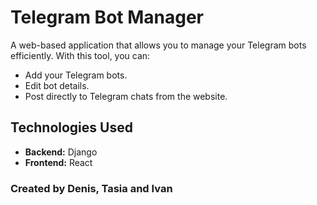 # Telegram Bot Manager  

A web-based application that allows you to manage your Telegram bots efficiently. With this tool, you can:  
- Add your Telegram bots.  
- Edit bot details.  
- Post directly to Telegram chats from the website.  

## Technologies Used  
- **Backend:** Django  
- **Frontend:** React  

### Created by Denis, Tasia and Ivan 
